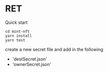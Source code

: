 # RET

Quick start

```
cd mint-nft
yarn install
yarn test
```

create a new secret file and add in the following
- 'destSecret.json'
- 'ownerSecret.json'
